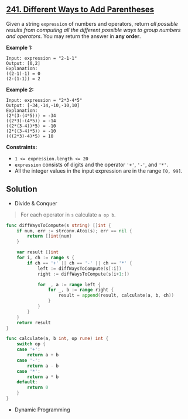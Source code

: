 ## [241. Different Ways to Add Parentheses](https://leetcode.com/problems/different-ways-to-add-parentheses/)


Given a string `expression` of numbers and operators, return _all possible results from computing all the different possible ways to group numbers and operators_. You may return the answer in **any order**.

**Example 1:**

```
Input: expression = "2-1-1"
Output: [0,2]
Explanation:
((2-1)-1) = 0 
(2-(1-1)) = 2
```

**Example 2:**

```
Input: expression = "2*3-4*5"
Output: [-34,-14,-10,-10,10]
Explanation:
(2*(3-(4*5))) = -34 
((2*3)-(4*5)) = -14 
((2*(3-4))*5) = -10 
(2*((3-4)*5)) = -10 
(((2*3)-4)*5) = 10
```

**Constraints:**

*   `1 <= expression.length <= 20`
*   `expression` consists of digits and the operator `'+'`, `'-'`, and `'*'`.
*   All the integer values in the input expression are in the range `[0, 99]`.



## Solution

- Divide & Conquer

> For each operator in `s` calculate `a op b`. 

```go
func diffWaysToCompute(s string) []int {
    if num, err := strconv.Atoi(s); err == nil {
        return []int{num}
    }

    var result []int
    for i, ch := range s {
        if ch == '+' || ch == '-' || ch == '*' {
            left := diffWaysToCompute(s[:i])
            right := diffWaysToCompute(s[i+1:])

            for _, a := range left {
                for _, b := range right {
                    result = append(result, calculate(a, b, ch))
                }
            }
        }
    }
    return result
}

func calculate(a, b int, op rune) int {
    switch op {
    case '+':
        return a + b
    case '-':
        return a - b
    case '*':
        return a * b
    default:
        return 0
    }
}
```

- Dynamic Programming

```go
```

